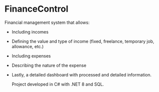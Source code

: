 # FinanceControl


Financial management system that allows:

- Including incomes
- Defining the value and type of income (fixed, freelance, temporary job, allowance, etc.)
- Including expenses
- Describing the nature of the expense
- Lastly, a detailed dashboard with processed and detailed information.


  Project developed in C# with .NET 8 and SQL.
